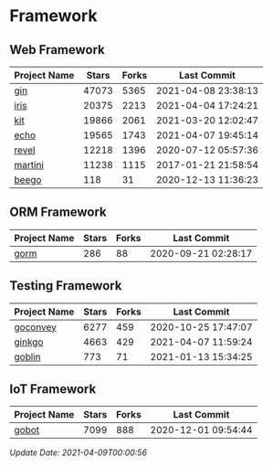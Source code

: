 # Framework

## Web Framework
| Project Name | Stars | Forks | Last Commit |
| ------------ | ----- | ----- | ----------- |
| [gin](https://github.com/gin-gonic/gin) | 47073 | 5365 | 2021-04-08 23:38:13 |
| [iris](https://github.com/kataras/iris) | 20375 | 2213 | 2021-04-04 17:24:21 |
| [kit](https://github.com/go-kit/kit) | 19866 | 2061 | 2021-03-20 12:02:47 |
| [echo](https://github.com/labstack/echo) | 19565 | 1743 | 2021-04-07 19:45:14 |
| [revel](https://github.com/revel/revel) | 12218 | 1396 | 2020-07-12 05:57:36 |
| [martini](https://github.com/go-martini/martini) | 11238 | 1115 | 2017-01-21 21:58:54 |
| [beego](https://github.com/astaxie/beego) | 118 | 31 | 2020-12-13 11:36:23 |

## ORM Framework
| Project Name | Stars | Forks | Last Commit |
| ------------ | ----- | ----- | ----------- |
| [gorm](https://github.com/jinzhu/gorm) | 286 | 88 | 2020-09-21 02:28:17 |

## Testing Framework
| Project Name | Stars | Forks | Last Commit |
| ------------ | ----- | ----- | ----------- |
| [goconvey](https://github.com/smartystreets/goconvey) | 6277 | 459 | 2020-10-25 17:47:07 |
| [ginkgo](https://github.com/onsi/ginkgo) | 4663 | 429 | 2021-04-07 11:59:24 |
| [goblin](https://github.com/franela/goblin) | 773 | 71 | 2021-01-13 15:34:25 |

## IoT Framework
| Project Name | Stars | Forks | Last Commit |
| ------------ | ----- | ----- | ----------- |
| [gobot](https://github.com/hybridgroup/gobot) | 7099 | 888 | 2020-12-01 09:54:44 |

*Update Date: 2021-04-09T00:00:56*